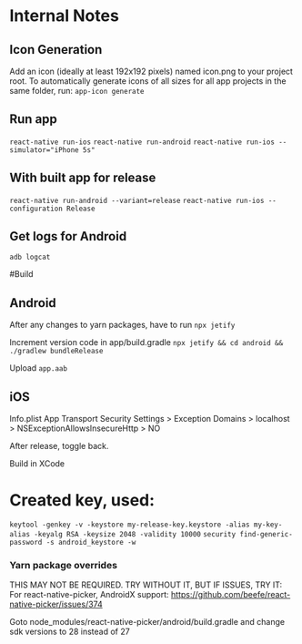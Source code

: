 # Internal Notes

## Icon Generation

Add an icon (ideally at least 192x192 pixels) named icon.png to your project root. To automatically generate icons of all sizes for all app projects in the same folder, run:
`app-icon generate`

## Run app

`react-native run-ios`
`react-native run-android`
`react-native run-ios --simulator="iPhone 5s"`

## With built app for release

`react-native run-android --variant=release`
`react-native run-ios --configuration Release`

## Get logs for Android

`adb logcat`

#Build

## Android

After any changes to yarn packages, have to run `npx jetify`

Increment version code in app/build.gradle
`npx jetify && cd android && ./gradlew bundleRelease`

Upload `app.aab`

## iOS

Info.plist
App Transport Security Settings > Exception Domains > localhost > NSExceptionAllowsInsecureHttp > NO

After release, toggle back.

Build in XCode

# Created key, used:

`keytool -genkey -v -keystore my-release-key.keystore -alias my-key-alias -keyalg RSA -keysize 2048 -validity 10000`
`security find-generic-password -s android_keystore -w`




### Yarn package overrides
THIS MAY NOT BE REQUIRED. TRY WITHOUT IT, BUT IF ISSUES, TRY IT:
For react-native-picker, AndroidX support:
https://github.com/beefe/react-native-picker/issues/374

Goto node_modules/react-native-picker/android/build.gradle and change sdk versions to 28 instead of 27



